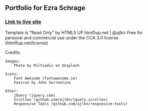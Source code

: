 ## Portfolio for Ezra Schrage

### [Link to live site](http://ezraschrage.com/)

Template is "Read Only" by HTML5 UP
html5up.net | @ajlkn
Free for personal and commercial use under the CCA 3.0 license (html5up.net/license)

Credits:

	Images:
		Photo by Miltiadis on Unsplash

	Icons:
		Font Awesome (fontawesome.io)
		Favicon by John Sorrentino

	Other:
		jQuery (jquery.com)
		Scrollex (github.com/ajlkn/jquery.scrollex)
		Responsive Tools (github.com/ajlkn/responsive-tools)